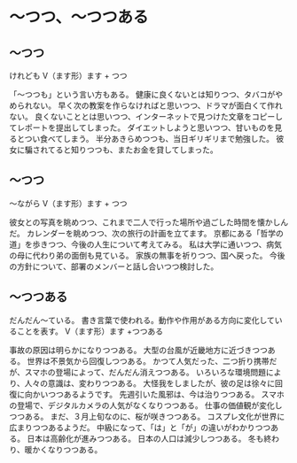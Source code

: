 # 〜つつ、〜つつある

## 〜つつ
けれども
V（ます形）ます + つつ


「〜つつも」という言い方もある。
健康に良くないとは知りつつ、タバコがやめられない。
早く次の教案を作らなければと思いつつ、ドラマが面白くて作れない。
良くないこととは思いつつ、インターネットで見つけた文章をコピーしてレポートを提出してしまった。
ダイエットしようと思いつつ、甘いものを見るとつい食べてしまう。
半分あきらめつつも、当日ギリギリまで勉強した。
彼女に騙されてると知りつつも、またお金を貸してしまった。
## 〜つつ
〜ながら
V（ます形）ます + つつ


彼女との写真を眺めつつ、これまで二人で行った場所や過ごした時間を懐かしんだ。
カレンダーを眺めつつ、次の旅行の計画を立てます。
京都にある「哲学の道」を歩きつつ、今後の人生について考えてみる。
私は大学に通いつつ、病気の母に代わり弟の面倒も見ている。
家族の無事を祈りつつ、国へ戻った。
今後の方針について、部署のメンバーと話し合いつつ検討した。
## 〜つつある
だんだん〜ている。 書き言葉で使われる。動作や作用がある方向に変化していることを表す。
V（ます形）ます +つつある


事故の原因は明らかになりつつある。
大型の台風が近畿地方に近づきつつある。
世界は不景気から回復しつつある。
かつて人気だった、二つ折り携帯だが、スマホの登場によって、だんだん消えつつある。
いろいろな環境問題により、人々の意識は、変わりつつある。
大怪我をしましたが、彼の足は徐々に回復に向かいつつあるようです。
先週引いた風邪は、今は治りつつある。
スマホの登場で、デジタルカメラの人気がなくなりつつある。
仕事の価値観が変化しつつある。
まだ、３月上旬なのに、桜が咲きつつある。
コスプレ文化が世界に広まりつつあるようだ。
中級になって、「は」と「が」の違いがわかりつつある。
日本は高齢化が進みつつある。
日本の人口は減少しつつある。
冬も終わり、暖かくなりつつある。